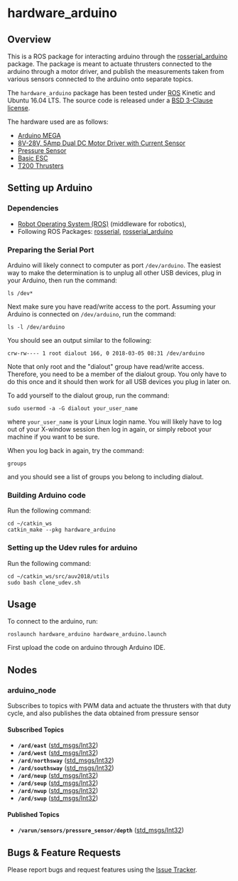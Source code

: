 # hardware_arduino

## Overview

This is a ROS package for interacting arduino through the [rosserial_arduino](http://wiki.ros.org/rosserial_arduino) package. The package is meant to actuate thrusters connected to the arduino through a motor driver, and publish the measurements taken from various sensors connected to the arduino onto separate topics.

The `hardware_arduino` package has been tested under [ROS](http://www.ros.org) Kinetic and Ubuntu 16.04 LTS. The source code is released under a [BSD 3-Clause license](LICENSE.md).

The hardware used are as follows:
* [Arduino MEGA](https://store.arduino.cc/usa/arduino-mega-2560-rev3)
* [8V-28V, 5Amp Dual DC Motor Driver with Current Sensor](http://www.nex-robotics.com/products/motor-drivers/8v-28v-5amp-dual-dc-motor-driver-with-current-sense.html)
* [Pressure Sensor](https://www.bluerobotics.com/store/electronics/bar30-sensor-r1/)
* [Basic ESC](http://docs.bluerobotics.com/bescr3/)
* [T200 Thrusters](http://docs.bluerobotics.com/thrusters/t200/)


## Setting up Arduino

### Dependencies

- [Robot Operating System (ROS)](http://wiki.ros.org) (middleware for robotics),
- Following ROS Packages: [rosserial](http://wiki.ros.org/rosserial), [rosserial_arduino](http://wiki.ros.org/rosserial_arduino)

### Preparing the Serial Port
Arduino will likely connect to computer as port `/dev/arduino`. The easiest way to make the determination is to unplug all other USB devices, plug in your Arduino, then run the command:
```
ls /dev*
```

Next make sure you have read/write access to the port. Assuming your Arduino is connected on `/dev/arduino`, run the command:

```
ls -l /dev/arduino
```
You should see an output similar to the following:
```
crw-rw---- 1 root dialout 166, 0 2018-03-05 08:31 /dev/arduino
```

Note that only root and the "dialout" group have read/write access. Therefore, you need to be a member of the dialout group. You only have to do this once and it should then work for all USB devices you plug in later on.

To add yourself to the dialout group, run the command:
```
sudo usermod -a -G dialout your_user_name
```
where `your_user_name` is your Linux login name. You will likely have to log out of your X-window session then log in again, or simply reboot your machine if you want to be sure.

When you log back in again, try the command:
```
groups
```
and you should see a list of groups you belong to including dialout.

### Building Arduino code

Run the following command:
```
cd ~/catkin_ws
catkin_make --pkg hardware_arduino
```
### Setting up the Udev rules for arduino

Run the following command:
```
cd ~/catkin_ws/src/auv2018/utils
sudo bash clone_udev.sh
```
## Usage

To connect to the arduino, run:
```
roslaunch hardware_arduino hardware_arduino.launch
```
First upload the code on arduino through Arduino IDE.

## Nodes

### arduino_node
Subscribes to topics with PWM data and actuate the thrusters with that duty cycle, and also publishes the data obtained from pressure sensor

#### Subscribed Topics
* **`/ard/east`** ([std_msgs/Int32])
* **`/ard/west`** ([std_msgs/Int32])
* **`/ard/northsway`** ([std_msgs/Int32])
* **`/ard/southsway`** ([std_msgs/Int32])
* **`/ard/neup`** ([std_msgs/Int32])
* **`/ard/seup`** ([std_msgs/Int32])
* **`/ard/nwup`** ([std_msgs/Int32])
* **`/ard/swup`** ([std_msgs/Int32])

#### Published Topics
* **`/varun/sensors/pressure_sensor/depth`** ([std_msgs/Int32])


## Bugs & Feature Requests

Please report bugs and request features using the [Issue Tracker](https://github.com/AUV-IITK/auv2017/issues).

[std_msgs/Int32]: http://docs.ros.org/api/std_msgs/html/msg/Int32.html
